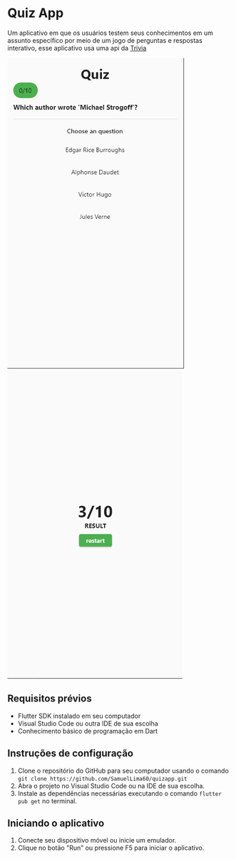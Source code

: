 # Quiz App

Um aplicativo em que  os usuários testem seus conhecimentos em um assunto específico por meio de um jogo de perguntas e respostas interativo, esse aplicativo usa uma api da [Trivia](https://the-trivia-api.com/)

![Pagina Home](https://raw.githubusercontent.com/SamuelLima60/quizapp/main/Captura%20de%20tela%202023-04-18%20204834.png)
![Pagina Result](https://raw.githubusercontent.com/SamuelLima60/quizapp/main/Captura%20de%20tela%202023-04-18%20205100.png)

## Requisitos prévios
 - Flutter SDK instalado em seu computador
 - Visual Studio Code ou outra IDE de sua escolha
 - Conhecimento básico de programação em Dart
 
## Instruções de configuração
 1. Clone o repositório do GitHub para seu computador usando o comando ```git clone https://github.com/SamuelLima60/quizapp.git```
 2. Abra o projeto no Visual Studio Code ou na IDE de sua escolha.
 3. Instale as dependências necessárias executando o comando ```flutter pub get``` no terminal.
 
## Iniciando o aplicativo
 1. Conecte seu dispositivo móvel ou inicie um emulador.
 2. Clique no botão "Run" ou pressione F5 para iniciar o aplicativo.
 

